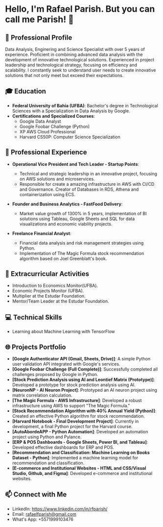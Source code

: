 # Hello, I'm Rafael Parish. But you can call me Parish! 👋

## 🌟 Professional Profile
Data Analysis, Enginering and Science Specialist with over 5 years of experience. Proficient in combining advanced data analysis with the development of innovative technological solutions. Experienced in project leadership and technological strategy, focusing on efficiency and scalability. I constantly seek to understand user needs to create innovative solutions that not only meet but exceed their expectations.

## 🎓 Education
- **Federal University of Bahia (UFBA)**: Bachelor's degree in Technological Sciences with a Specialization in Data Analysis by Google.
- **Certifications and Specialized Courses**:
  - Google Data Analyst
  - Google Foobar Challenge (Python)
  - XP AWS Cloud Professional
  - Harvard CS50P: Computer Science Specialization

## 💼 Professional Experience
- **Operational Vice President and Tech Leader - Startup Points**:
  - Technical and strategic leadership in an innovative project, focusing on AWS solutions and microservices.
  - Responsible for create a amazing infrastructure in AWS with CI/CD and Governance. Creator of Databases in RDS, Athena and containerization  using ECS. 

- **Founder and Business Analytics - FastFood Delivery**:
  - Market value growth of 1300% in 5 years, implementation of BI solutions using Tableau, Google Sheets and SQL for data visualizations and economic viability projects.

- **Freelance Financial Analyst**:
  - Financial data analysis and risk management strategies using Python.
  - Implementation of The Magic Formula stock recommendation algorithm based on Joel Greenblatt's book.

## 🚀 Extracurricular Activities
- Introduction to Economics Monitor(UFBA).
- Economic Projects Monitor (UFBA).
- Multiplier at the Estudar Foundation.
- Mentor/Team Leader at the Estudar Foundation.

## 💻 Technical Skills
- Learning about Machine Learning with TensorFlow

## 🌐 Projects Portfolio
- **[Google Authenticator API (Gmail, Sheets, Drive)]**: A simple Python user validation API integrated with Google's services.
- **[Google Foobar Challenge (Full Complete)]**: Successfully completed all challenges proposed by Google in Python.
- **[Stock Prediction Analysis using AI and Leontief Matrix (Prototype)]**: Developed a prototype for stock prediction analysis using AI.
- **[NeuronNP - AI Neuron Project]**: Prototyped an AI neuron project using matrix correlation calculation.
- **[The Magic Formula - AWS Infrastructure]**: Developed a robust infrastructure using AWS to support "The Magic Formula."
- **[Stock Recommendation Algorithm with 40% Annual Yield (Python)]**: Created an effective Python algorithm for stock recommendation.
- **[Harvard Notebook - Final Development Project]**: Currently in development, a final Python project for the Harvard course.
- **[AutoAbordeAPP - Python Automation]**: Developed an automation project using Python and Pylance.
- **[ERP & POS Dashboards - Google Sheets, Power BI, and Tableau]**: Developed effective dashboards for ERP and POS.
- **[Recommendation and Classification: Machine Learning on Books Dataset - Python]**: Implemented a machine learning model for recommendation and classification.
- **[E-commerce and Institutional Websites - HTML and CSS/Visual Studio, Github, and Figma]**: Developed e-commerce and institutional websites.

## 📫 Connect with Me
- LinkedIn: https://www.linkedin.com/in/rfparish/
- Email: rafaelfparish@gmail.com
- What's App: +5571999103476

